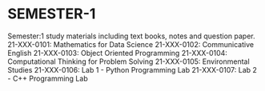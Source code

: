 # SEMESTER-1
Semester:1 study materials including text books, notes and question paper. 
21-XXX-0101: Mathematics for Data Science
21-XXX-0102: Communicative English 
21-XXX-0103: Object Oriented Programming
21-XXX-0104: Computational Thinking for Problem Solving
21-XXX-0105: Environmental Studies 
21-XXX-0106: Lab 1 - Python Programming Lab
21-XXX-0107: Lab 2 - C++ Programming Lab
